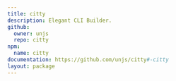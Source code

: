 ```yaml
---
title: citty
description: Elegant CLI Builder.
github:
  owner: unjs
  repo: citty
npm:
  name: citty
documentation: https://github.com/unjs/citty#-citty
layout: package
---
```

